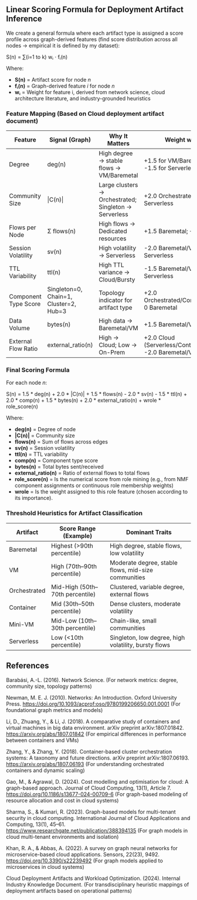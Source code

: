   ## Linear Scoring Formula for Deployment Artifact Inference

We create a general formula where each artifact type is assigned a score profile across graph-derived features (find score distribution across all nodes -> empirical it is defined by my dataset):

S(n) = ∑(i=1 to k) wᵢ ⋅ fᵢ(n)

Where:

- **S(n)** = Artifact score for node *n*
- **fᵢ(n)** = Graph-derived feature *i* for node *n*
- **wᵢ** = Weight for feature i, derived from network science, cloud architecture literature, and industry-grounded heuristics

### Feature Mapping (Based on Cloud deployment artifact document)

| Feature               | Signal (Graph)                       | Why It Matters                                           | Weight wᵢ                                       |
|-----------------------|--------------------------------------|-----------------------------------------------------------|-------------------------------------------------|
| Degree                | deg(n)                               | High degree → stable flows → VM/Baremetal                 | +1.5 for VM/Baremetal; -1.5 for Serverless      |
| Community Size        | \|C(n)\|                             | Large clusters → Orchestrated; Singleton → Serverless     | +2.0 Orchestrated; -2.0 Serverless              |
| Flows per Node        | Σ flows(n)                            | High flows → Dedicated resources                          | +1.5 Baremetal; +1.0 VM                         |
| Session Volatility    | sv(n)                                 | High volatility → Serverless                              | -2.0 Baremetal/VM; +2.0 Serverless              |
| TTL Variability       | ttl(n)                                | High TTL variance → Cloud/Bursty                          | -1.5 Baremetal/VM; +1.5 Serverless              |
| Component Type Score  | Singleton=0, Chain=1, Cluster=2, Hub=3 | Topology indicator for artifact type                      | +2.0 Orchestrated/Containers; 0 Baremetal       |
| Data Volume           | bytes(n)                              | High data → Baremetal/VM                                  | +1.5 Baremetal/VM                               |
| External Flow Ratio   | external_ratio(n)                      | High → Cloud; Low → On-Prem                               | +2.0 Cloud (Serverless/Container); -2.0 Baremetal/VM |

### Final Scoring Formula

For each node *n*:

S(n) = 1.5 * deg(n) + 2.0 * |C(n)| + 1.5 * flows(n) - 2.0 * sv(n) - 1.5 * ttl(n) + 2.0 * comp(n) + 1.5 * bytes(n) + 2.0 * external_ratio(n) + wrole * role_score(n)

Where:

- **deg(n)** = Degree of node
- **|C(n)|** = Community size
- **flows(n)** = Sum of flows across edges
- **sv(n)** = Session volatility
- **ttl(n)** = TTL variability
- **comp(n)** = Component type score
- **bytes(n)** = Total bytes sent/received
- **external_ratio(n)** = Ratio of external flows to total flows
- **role_score(n)** = Is the numerical score from role mining (e.g., from NMF component assignments or continuous role membership weights)
- **wrole** = Is the weight assigned to this role feature (chosen according to its importance).

### Threshold Heuristics for Artifact Classification

| Artifact      | Score Range (Example)         | Dominant Traits                                         |
|---------------|-------------------------------|----------------------------------------------------------|
| Baremetal     | Highest (>90th percentile)    | High degree, stable flows, low volatility                |
| VM            | High (70th–90th percentile)   | Moderate degree, stable flows, mid-size communities      |
| Orchestrated  | Mid-High (50th–70th percentile) | Clustered, variable degree, external flows               |
| Container     | Mid (30th–50th percentile)    | Dense clusters, moderate volatility                       |
| Mini-VM       | Mid-Low (10th–30th percentile) | Chain-like, small communities                             |
| Serverless    | Low (<10th percentile)        | Singleton, low degree, high volatility, bursty flows      |




## References
Barabási, A.-L. (2016). Network Science. 
(For network metrics: degree, community size, topology patterns)

Newman, M. E. J. (2010). Networks: An Introduction. Oxford University Press. https://doi.org/10.1093/acprof:oso/9780199206650.001.0001
(For foundational graph metrics and models)

Li, D., Zhuang, Y., & Li, J. (2018). A comparative study of containers and virtual machines in big data environment. arXiv preprint arXiv:1807.01842. https://arxiv.org/abs/1807.01842
(For empirical differences in performance between containers and VMs)

Zhang, Y., & Zhang, Y. (2018). Container-based cluster orchestration systems: A taxonomy and future directions. arXiv preprint arXiv:1807.06193. https://arxiv.org/abs/1807.06193
(For understanding orchestrated containers and dynamic scaling)

Gao, M., & Agrawal, D. (2024). Cost modelling and optimisation for cloud: A graph-based approach. Journal of Cloud Computing, 13(1), Article 7. https://doi.org/10.1186/s13677-024-00709-6
(For graph-based modeling of resource allocation and cost in cloud systems)

Sharma, S., & Kumari, R. (2023). Graph-based models for multi-tenant security in cloud computing. International Journal of Cloud Applications and Computing, 13(1), 45–61. https://www.researchgate.net/publication/388394135
(For graph models in cloud multi-tenant environments and isolation)

Khan, R. A., & Abbas, A. (2022). A survey on graph neural networks for microservice-based cloud applications. Sensors, 22(23), 9492. https://doi.org/10.3390/s22239492
(For graph models applied to microservices in cloud systems)

Cloud Deployment Artifacts and Workload Optimization. (2024). Internal Industry Knowledge Document.
(For transdisciplinary heuristic mappings of deployment artifacts based on operational patterns)
